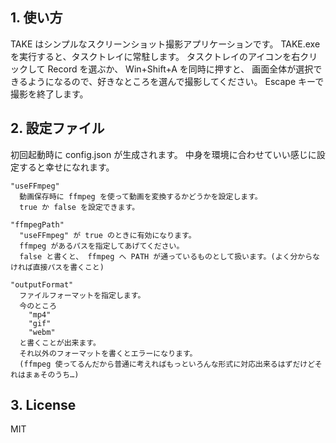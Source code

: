 ## 1. 使い方

TAKE はシンプルなスクリーンショット撮影アプリケーションです。
TAKE.exe を実行すると、タスクトレイに常駐します。
タスクトレイのアイコンを右クリックして Record を選ぶか、
Win+Shift+A を同時に押すと、
画面全体が選択できるようになるので、好きなところを選んで撮影してください。
Escape キーで撮影を終了します。

## 2. 設定ファイル

初回起動時に config.json が生成されます。
中身を環境に合わせていい感じに設定すると幸せになれます。

    "useFFmpeg"
      動画保存時に ffmpeg を使って動画を変換するかどうかを設定します。
      true か false を設定できます。

    "ffmpegPath"
      "useFFmpeg" が true のときに有効になります。
      ffmpeg があるパスを指定してあげてください。
      false と書くと、 ffmpeg へ PATH が通っているものとして扱います。(よく分からなければ直接パスを書くこと)

    "outputFormat"
      ファイルフォーマットを指定します。
      今のところ
        "mp4"
        "gif"
        "webm"
      と書くことが出来ます。
      それ以外のフォーマットを書くとエラーになります。
      (ffmpeg 使ってるんだから普通に考えればもっといろんな形式に対応出来るはずだけどそれはまぁそのうち…)

## 3. License

MIT
